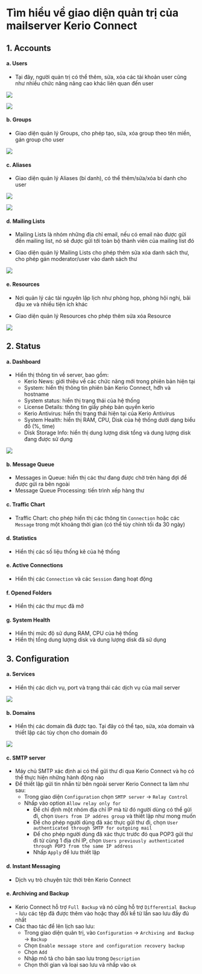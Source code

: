 # Tìm hiểu về giao diện quản trị của mailserver Kerio Connect

## 1. Accounts

#### a. Users

- Tại đây, người quản trị có thể thêm, sửa, xóa các tài khoản user cũng như nhiều chức năng nâng cao khác liên quan đến user

![](./images/kerio_manage_user_interface.png)

![](./images/kerio_add_user.png)

#### b. Groups

- Giao diện quản lý Groups, cho phép tạo, sửa, xóa group theo tên miền, gán group cho user

![](./images/kerio_manage_group.png)

#### c. Aliases

- Giao diện quản lý Aliases (bí danh), có thể thêm/sửa/xóa bí danh cho user

![](./images/kerio_add_alias)

![](./images/kerio_manage_alias_interface.png)

#### d. Mailing Lists

- Mailing Lists là nhóm những địa chỉ email, nếu có email nào được gửi đến mailing list, nó sẽ được gửi tới toàn bộ thành viên của mailing list đó

- Giao diện quản lý Mailing Lists cho phép thêm sửa xóa danh sách thư, cho phép gán moderator/user vào danh sách thư

![](./images/kerio_manage_mailing_list_interface.png)

#### e. Resources

- Nơi quản lý các tài nguyên lập lịch như phòng họp, phòng hội nghị, bãi đậu xe và nhiều tiện ích khác

- Giao diện quản lý Resources cho phép thêm sửa xóa Resource

![](./images/kerio_add_resource.png)

## 2. Status

#### a. Dashboard

- Hiển thị thông tin về server, bao gồm:
    - Kerio News: giới thiệu về các chức năng mới trong phiên bản hiện tại
    - System: hiển thị thông tin phiên bản Kerio Connect, hđh và hostname
    - System status: hiển thị trạng thái của hệ thống
    - License Details: thông tin giấy phép bản quyền kerio
    - Kerio Antivirus: hiển thị trạng thái hiện tại của Kerio Antivirus
    - System Health: hiển thị RAM, CPU, Disk của hệ thống dưới dạng biểu đồ (%, time)
    - Disk Storage Info: hiển thị dung lượng disk tổng và dung lượng disk đang được sử dụng

![](./images/kerio_status_dashboard.png)

#### b. Message Queue

- Messages in Queue: hiển thị các thư đang được chờ trên hàng đợi để được gửi ra bên ngoài
- Message Queue Processing: tiến trình xếp hàng thư

#### c. Traffic Chart

- Traffic Chart: cho phép hiển thị các thông tin ```Connection``` hoặc các ```Message``` trong một khoảng thời gian (có thể tùy chỉnh tối đa 30 ngày)

#### d. Statistics

- Hiển thị các số liệu thống kê của hệ thống

#### e. Active Connections

- Hiển thị các ```Connection``` và các ```Session``` đang hoạt động

#### f. Opened Folders

- Hiển thị các thư mục đã mở 

#### g. System Health

- Hiển thị mức độ sử dụng RAM, CPU của hệ thống
- Hiển thị tổng dung lượng disk và dung lượng disk đã sử dụng

## 3. Configuration

#### a. Services

- Hiển thị các dịch vụ, port và trạng thái các dịch vụ của mail server

![](./images/kerio_services.png)

#### b. Domains

- Hiển thị các domain đã được tạo. Tại đây có thể tạo, sửa, xóa domain và thiết lập các tùy chọn cho domain đó

![](./images/kerio_manage_domains.png)

#### c. SMTP server

- Máy chủ SMTP xác định ai có thể gửi thư đi qua Kerio Connect và họ có thể thực hiện những hành động nào
- Để thiết lập gửi tin nhắn từ bên ngoài server Kerio Connect ta làm như sau:
    - Trong giao diện ```Configuration``` chọn ```SMTP server``` -> ```Relay Control```
    - Nhấp vào option ```Allow relay only for```
        - Để chỉ định một nhóm địa chỉ IP mà từ đó người dùng có thể gửi đi, chọn ```Users from IP addres group``` và thiết lập như mong muốn
        - Để cho phép người dùng đã xác thực gửi thư đi, chọn ```User authenticated through SMTP for outgoing mail```
        - Để cho phép người dùng đã xác thực trước đó qua POP3 gửi thư đi từ cùng 1 địa chỉ IP, chọn ```Users previously authenticated through POP3 from the same IP address```
        - Nhấp ```Apply``` để lưu thiết lập

#### d. Instant Messaging

- Dịch vụ trò chuyện tức thời trên Kerio Connect

#### e. Archiving and Backup

- Kerio Connect hỗ trợ ```Full Backup``` và nó cũng hỗ trợ ```Differential Backup``` - lưu các tệp đã được thêm vào hoặc thay đổi kể từ lần sao lưu đầy đủ nhất
- Các thao tác để lên lịch sao lưu:
    - Trong giao diện quản trị, vào ```Configuration``` -> ```Archiving and Backup``` -> ```Backup```
    - Chọn ```Enable message store and configuration recovery backup```
    - Chọn ```Add```
    - Nhập mô tả cho bản sao lưu trong ```Description```
    - Chọn thời gian và loại sao lưu và nhấp vào ```ok```